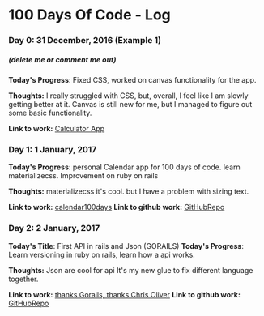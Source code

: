 # 100 Days Of Code - Log

### Day 0:  31 December, 2016 (Example 1)
##### (delete me or comment me out)

**Today's Progress**: Fixed CSS, worked on canvas functionality for the app.

**Thoughts:** I really struggled with CSS, but, overall, I feel like I am slowly getting better at it. Canvas is still new for me, but I managed to figure out some basic functionality.

**Link to work:** [Calculator App](http://www.example.com)

### Day 1:  1 January, 2017 


**Today's Progress**: personal Calendar app for 100 days of code. learn materializecss. Improvement on ruby on rails

**Thoughts:** materializecss it's cool. but I have a problem with sizing text.

**Link to work:** [calendar100days](http://100days.fertec.fr)
**Link to github work:** [GitHubRepo](https://github.com/cyrilferte/calendar100)

### Day 2:  2 January, 2017 

**Today's Title**: First API in rails and Json (GORAILS)
**Today's Progress**: Learn versioning in ruby on rails, learn how a api works. 

**Thoughts:** Json are cool for api It's my new glue to fix different language together.

**Link to work:** [thanks Gorails, thanks Chris Oliver](https://gorails.com/episodes/our-first-api)
**Link to github work:** [GitHubRepo](https://github.com/cyrilferte/weather)